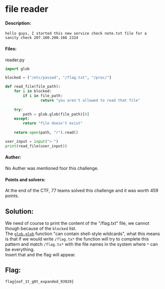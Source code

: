 # file reader

#### Description:
```
hello guys, I started this new service check note.txt file for a sanity check 207.180.200.166 2324
```
#### Files:
reader.py
```python
import glob

blocked = ["/etc/passwd", "/flag.txt", "/proc/"]

def read_file(file_path):
    for i in blocked:
        if i in file_path:
                return "you aren't allowed to read that file"
    
    try:
        path = glob.glob(file_path)[0]
    except:
        return "file doesn't exist"
    
    return open(path, "r").read()

user_input = input("> ")
print(read_file(user_input))
```

#### Auther:
No Auther was mentioned foor this challenge.
#### Points and solvers:
At the end of the CTF, 77 teams solved this challenge and it was worth 459 points.

## Solution:
We need of course to print the content of the "/flag.txt" file, we cannot though because of the `blocked` list.   
The [`glob.glob`](https://docs.python.org/3/library/glob.html#glob.glob) function "can contain shell-style wildcards", 
what this means is that if we would write `/flag.tx*` the function will try to complete this pattern and match `/flag.tx*` with the file names in the system where `*` can be everything.   
Insert that and the flag will appear.

## Flag:
```
flag{oof_1t_g0t_expanded_93929}
```
